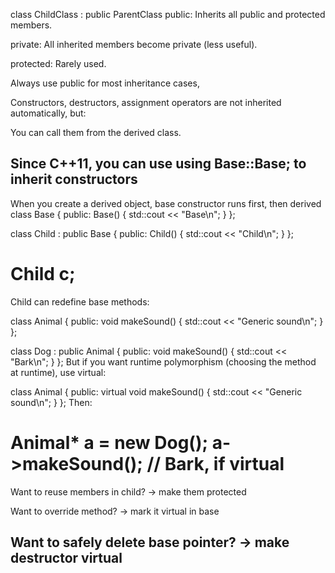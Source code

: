class ChildClass : public ParentClass
public: Inherits all public and protected members.

private: All inherited members become private (less useful).

protected: Rarely used.

Always use public for most inheritance cases,

Constructors, destructors, assignment operators are not inherited automatically, but:

You can call them from the derived class.

Since C++11, you can use using Base::Base; to inherit constructors
-----------------------------------------------------------
When you create a derived object, base constructor runs first, then derived
class Base {
public:
    Base() { std::cout << "Base\n"; }
};

class Child : public Base {
public:
    Child() { std::cout << "Child\n"; }
};

Child c;
=============================================================
Child can redefine base methods:

class Animal {
public:
    void makeSound() { std::cout << "Generic sound\n"; }
};

class Dog : public Animal {
public:
    void makeSound() { std::cout << "Bark\n"; }
};
But if you want runtime polymorphism (choosing the method at runtime), use virtual:

class Animal {
public:
    virtual void makeSound() { std::cout << "Generic sound\n"; }
};
Then:

Animal* a = new Dog();
a->makeSound(); // Bark, if virtual
====================================================
Want to reuse members in child? → make them protected

Want to override method? → mark it virtual in base

Want to safely delete base pointer? → make destructor virtual
------------------------------------------------------


